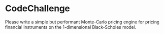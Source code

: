 # CodeChallenge
Please write a simple but performant Monte-Carlo pricing engine for pricing financial instruments on the 1-dimensional Black-Scholes model.
